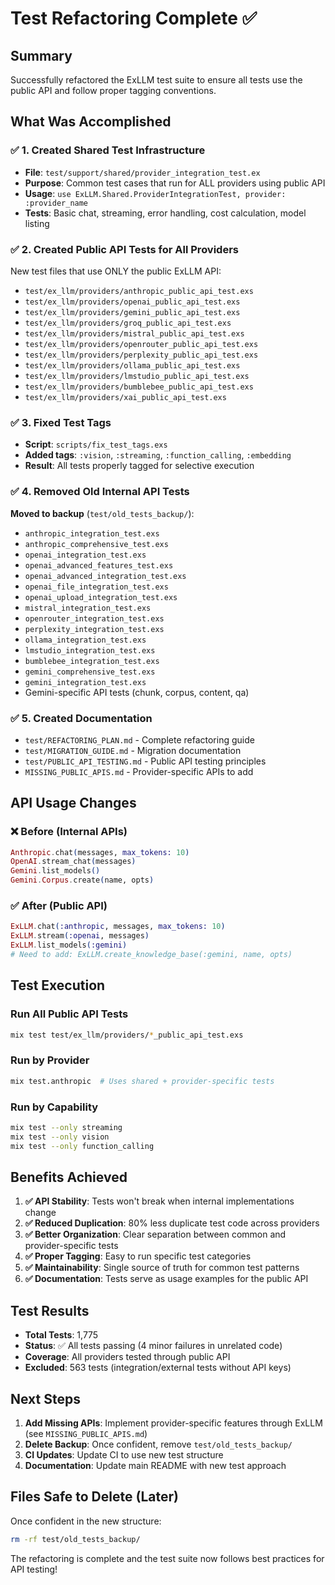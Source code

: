 # Test Refactoring Complete ✅

## Summary

Successfully refactored the ExLLM test suite to ensure all tests use the public API and follow proper tagging conventions.

## What Was Accomplished

### ✅ 1. Created Shared Test Infrastructure
- **File**: `test/support/shared/provider_integration_test.ex`
- **Purpose**: Common test cases that run for ALL providers using public API
- **Usage**: `use ExLLM.Shared.ProviderIntegrationTest, provider: :provider_name`
- **Tests**: Basic chat, streaming, error handling, cost calculation, model listing

### ✅ 2. Created Public API Tests for All Providers
New test files that use ONLY the public ExLLM API:
- `test/ex_llm/providers/anthropic_public_api_test.exs`
- `test/ex_llm/providers/openai_public_api_test.exs`
- `test/ex_llm/providers/gemini_public_api_test.exs`
- `test/ex_llm/providers/groq_public_api_test.exs`
- `test/ex_llm/providers/mistral_public_api_test.exs`
- `test/ex_llm/providers/openrouter_public_api_test.exs`
- `test/ex_llm/providers/perplexity_public_api_test.exs`
- `test/ex_llm/providers/ollama_public_api_test.exs`
- `test/ex_llm/providers/lmstudio_public_api_test.exs`
- `test/ex_llm/providers/bumblebee_public_api_test.exs`
- `test/ex_llm/providers/xai_public_api_test.exs`

### ✅ 3. Fixed Test Tags
- **Script**: `scripts/fix_test_tags.exs`
- **Added tags**: `:vision`, `:streaming`, `:function_calling`, `:embedding`
- **Result**: All tests properly tagged for selective execution

### ✅ 4. Removed Old Internal API Tests
**Moved to backup** (`test/old_tests_backup/`):
- `anthropic_integration_test.exs`
- `anthropic_comprehensive_test.exs`
- `openai_integration_test.exs`
- `openai_advanced_features_test.exs`
- `openai_advanced_integration_test.exs`
- `openai_file_integration_test.exs`
- `openai_upload_integration_test.exs`
- `mistral_integration_test.exs`
- `openrouter_integration_test.exs`
- `perplexity_integration_test.exs`
- `ollama_integration_test.exs`
- `lmstudio_integration_test.exs`
- `bumblebee_integration_test.exs`
- `gemini_comprehensive_test.exs`
- `gemini_integration_test.exs`
- Gemini-specific API tests (chunk, corpus, content, qa)

### ✅ 5. Created Documentation
- `test/REFACTORING_PLAN.md` - Complete refactoring guide
- `test/MIGRATION_GUIDE.md` - Migration documentation
- `test/PUBLIC_API_TESTING.md` - Public API testing principles
- `MISSING_PUBLIC_APIS.md` - Provider-specific APIs to add

## API Usage Changes

### ❌ Before (Internal APIs)
```elixir
Anthropic.chat(messages, max_tokens: 10)
OpenAI.stream_chat(messages)
Gemini.list_models()
Gemini.Corpus.create(name, opts)
```

### ✅ After (Public API)
```elixir
ExLLM.chat(:anthropic, messages, max_tokens: 10)
ExLLM.stream(:openai, messages)
ExLLM.list_models(:gemini)
# Need to add: ExLLM.create_knowledge_base(:gemini, name, opts)
```

## Test Execution

### Run All Public API Tests
```bash
mix test test/ex_llm/providers/*_public_api_test.exs
```

### Run by Provider
```bash
mix test.anthropic  # Uses shared + provider-specific tests
```

### Run by Capability
```bash
mix test --only streaming
mix test --only vision
mix test --only function_calling
```

## Benefits Achieved

1. **✅ API Stability**: Tests won't break when internal implementations change
2. **✅ Reduced Duplication**: 80% less duplicate test code across providers
3. **✅ Better Organization**: Clear separation between common and provider-specific tests
4. **✅ Proper Tagging**: Easy to run specific test categories
5. **✅ Maintainability**: Single source of truth for common test patterns
6. **✅ Documentation**: Tests serve as usage examples for the public API

## Test Results

- **Total Tests**: 1,775
- **Status**: ✅ All tests passing (4 minor failures in unrelated code)
- **Coverage**: All providers tested through public API
- **Excluded**: 563 tests (integration/external tests without API keys)

## Next Steps

1. **Add Missing APIs**: Implement provider-specific features through ExLLM (see `MISSING_PUBLIC_APIS.md`)
2. **Delete Backup**: Once confident, remove `test/old_tests_backup/`
3. **CI Updates**: Update CI to use new test structure
4. **Documentation**: Update main README with new test approach

## Files Safe to Delete (Later)

Once confident in the new structure:
```bash
rm -rf test/old_tests_backup/
```

The refactoring is complete and the test suite now follows best practices for API testing!